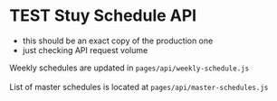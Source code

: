 # TEST Stuy Schedule API

- this should be an exact copy of the production one
- just checking API request volume

Weekly schedules are updated in `pages/api/weekly-schedule.js`
<br>
<br>
List of master schedules is located at `pages/api/master-schedules.js`
